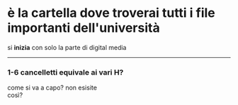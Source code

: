 # è la cartella dove troverai tutti i file importanti dell'università
si **inizia** con solo la parte di digital media
****** 
### 1-6 cancelletti equivale ai vari H?
come si va a capo? 
non esisite <br> così?
